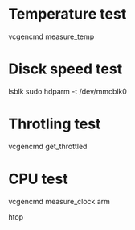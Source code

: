 # Temperature test

vcgencmd measure_temp

# Disck speed test

lsblk
sudo hdparm -t /dev/mmcblk0

# Throtling test

vcgencmd get_throttled


# CPU test

vcgencmd measure_clock arm

htop